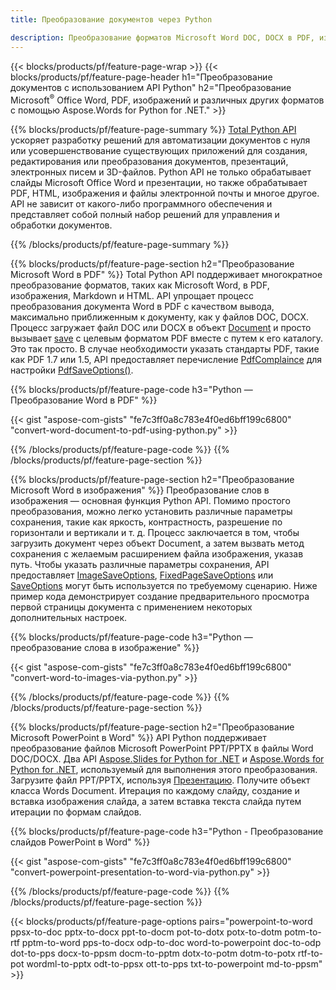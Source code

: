 ```yaml
---
title: Преобразование документов через Python 

description: Преобразование форматов Microsoft Word DOC, DOCX в PDF, изображения и многое другое, а также слайды презентаций, сообщения электронной почты и 3D-изображения всего в несколько строк кода Python.
---
```


{{< blocks/products/pf/feature-page-wrap >}}
{{< blocks/products/pf/feature-page-header h1="Преобразование документов с использованием API Python" h2="Преобразование Microsoft<sup>&reg;</sup> Office Word, PDF, изображений и различных других форматов с помощью Aspose.Words for Python for .NET." >}}

{{% blocks/products/pf/feature-page-summary %}}
[Total Python API](https://products.aspose.com/total/python-net/) ускоряет разработку решений для автоматизации документов с нуля или усовершенствование существующих приложений для создания, редактирования или преобразования документов, презентаций, электронных писем и 3D-файлов. Python API не только обрабатывает слайды Microsoft Office Word и презентации, но также обрабатывает PDF, HTML, изображения и файлы электронной почты и многое другое. API не зависит от какого-либо программного обеспечения и представляет собой полный набор решений для управления и обработки документов.

{{% /blocks/products/pf/feature-page-summary  %}}

{{% blocks/products/pf/feature-page-section  h2="Преобразование Microsoft Word в PDF" %}}
Total Python API поддерживает многократное преобразование форматов, таких как Microsoft Word, в PDF, изображения, Markdown и HTML. API упрощает процесс преобразования документа Word в PDF с качеством вывода, максимально приближенным к документу, как у файлов DOC, DOCX. Процесс загружает файл DOC или DOCX в объект [Document](https://reference.aspose.com/words/python-net/aspose.words/document/) и просто вызывает [save](https://reference.aspose.com/words/python-net/aspose.words/document/save/) с целевым форматом PDF вместе с путем к его каталогу. Это так просто. В случае необходимости указать стандарты PDF, такие как PDF 1.7 или 1.5, API предоставляет перечисление [PdfComplaince](https://reference.aspose.com/words/python-net/aspose.words.saving/pdfcompliance/) для настройки [PdfSaveOptions()](https://reference.aspose.com/words/python-net/aspose.words.saving/pdfsaveoptions/). 

{{% blocks/products/pf/feature-page-code h3="Python — Преобразование Word в PDF" %}}

{{< gist "aspose-com-gists" "fe7c3ff0a8c783e4f0ed6bff199c6800" "convert-word-document-to-pdf-using-python.py" >}}

{{% /blocks/products/pf/feature-page-code  %}}
{{% /blocks/products/pf/feature-page-section %}}

{{% blocks/products/pf/feature-page-section  h2="Преобразование Microsoft Word в изображения" %}}
Преобразование слов в изображения — основная функция Python API. Помимо простого преобразования, можно легко установить различные параметры сохранения, такие как яркость, контрастность, разрешение по горизонтали и вертикали и т. д. Процесс заключается в том, чтобы загрузить документ через объект Document, а затем вызвать метод сохранения с желаемым расширением файла изображения, указав путь. Чтобы указать различные параметры сохранения, API предоставляет [ImageSaveOptions](https://reference.aspose.com/words/python-net/aspose.words.saving/imagesaveoptions/), [FixedPageSaveOptions](https://reference.aspose.com/words/python-net/aspose.words.saving/fixedpagesaveoptions/) или [SaveOptions](https://reference.aspose.com/words/python-net/aspose.words.saving/saveoptions/) могут быть используется по требуемому сценарию. Ниже пример кода демонстрирует создание предварительного просмотра первой страницы документа с применением некоторых дополнительных настроек.

{{% blocks/products/pf/feature-page-code h3="Python — преобразование слова в изображение" %}}

{{< gist "aspose-com-gists" "fe7c3ff0a8c783e4f0ed6bff199c6800" "convert-word-to-images-via-python.py" >}}

{{% /blocks/products/pf/feature-page-code  %}}
{{% /blocks/products/pf/feature-page-section %}}

{{% blocks/products/pf/feature-page-section  h2="Преобразование Microsoft PowerPoint в Word" %}}
API Python поддерживает преобразование файлов Microsoft PowerPoint PPT/PPTX в файлы Word DOC/DOCX. Два API [Aspose.Slides for Python for .NET](https://products.aspose.com/slides/python-net/) и [Aspose.Words for Python for .NET](https://products.aspose.com/words/python-net/), используемый для выполнения этого преобразования. Загрузите файл PPT/PPTX, используя [Презентацию](https://reference.aspose.com/slides/python-net/aspose.slides/presentation/). Получите объект класса Words Document. Итерация по каждому слайду, создание и вставка изображения слайда, а затем вставка текста слайда путем итерации по формам слайдов.

{{% blocks/products/pf/feature-page-code h3="Python - Преобразование слайдов PowerPoint в Word" %}}

{{< gist "aspose-com-gists" "fe7c3ff0a8c783e4f0ed6bff199c6800" "convert-powerpoint-presentation-to-word-via-python.py" >}}


{{% /blocks/products/pf/feature-page-code  %}}
{{% /blocks/products/pf/feature-page-section %}}


{{< blocks/products/pf/feature-page-options pairs="powerpoint-to-word ppsx-to-doc pptx-to-docx ppt-to-docm pot-to-dotx potx-to-dotm potm-to-rtf pptm-to-word pps-to-docx odp-to-doc word-to-powerpoint doc-to-odp dot-to-pps docx-to-ppsm docm-to-pptm dotx-to-potm dotm-to-potx rtf-to-pot wordml-to-pptx odt-to-ppsx ott-to-pps txt-to-powerpoint md-to-ppsm" >}}